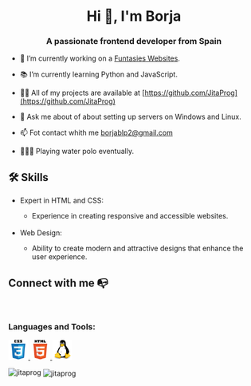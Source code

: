 <h1 align="center">Hi 👋, I'm Borja</h1>
<h3 align="center">A passionate frontend developer from Spain</h3>

- 💼 I’m currently working on a <a href="https://funtasies-website.vercel.app">Funtasies Websites</a>.

- 📚 I’m currently learning Python and JavaScript.

- 👨‍💻 All of my projects are available at [https://github.com/JitaProg](https://github.com/JitaProg)

- 💬 Ask me about of about setting up servers on Windows and Linux.

- 📫 Fot contact whith me borjablp2@gmail.com

- 🤽🏽‍♂️ Playing water polo eventually.

## 🛠 Skills
<ul>
    <li>Expert in HTML and CSS:</li>
        <ul>
      <li>Experience in creating responsive and accessible websites.</li>
        </ul>
  <br>
    <li>Web Design:</li>
      <ul>
        <li>Ability to create modern and attractive designs that enhance the user experience.</li>
      </ul>
</ul>

## Connect with me 📭
<a href="https://www.instagram.com/borjalozano__/"><img src="https://upload.wikimedia.org/wikipedia/commons/thumb/9/95/Instagram_logo_2022.svg/1024px-Instagram_logo_2022.svg.png" alt="" width="30px"></a>&nbsp;&nbsp;&nbsp;&nbsp;<a href="https://www.linkedin.com/in/borja-lozano-porcel-3a860b332/"><img src="https://upload.wikimedia.org/wikipedia/commons/thumb/a/aa/LinkedIn_2021.svg/2560px-LinkedIn_2021.svg.png" alt="" width="100px"></a>



<h3 align="left">Languages and Tools:</h3>
<p align="left"> <a href="https://www.w3schools.com/css/" target="_blank" rel="noreferrer"> <img src="https://raw.githubusercontent.com/devicons/devicon/master/icons/css3/css3-original-wordmark.svg" alt="css3" width="40" height="40"/> </a> <a href="https://www.w3.org/html/" target="_blank" rel="noreferrer"> <img src="https://raw.githubusercontent.com/devicons/devicon/master/icons/html5/html5-original-wordmark.svg" alt="html5" width="40" height="40"/> </a> <a href="https://www.linux.org/" target="_blank" rel="noreferrer"> <img src="https://raw.githubusercontent.com/devicons/devicon/master/icons/linux/linux-original.svg" alt="linux" width="40" height="40"/> </a> </p>

<p><img align="left" src="https://github-readme-stats.vercel.app/api/top-langs?username=jitaprog&show_icons=true&locale=en&layout=compact" alt="jitaprog" /></p>

<p>&nbsp;<img align="center" src="https://github-readme-stats.vercel.app/api?username=jitaprog&show_icons=true&locale=en" alt="jitaprog" /></p>
